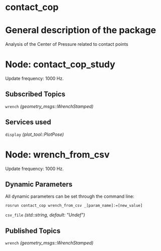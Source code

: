 contact_cop
====================

# General description of the package
Analysis of the Center of Pressure related to contact points
<!--- protected region package descripion begin -->
<!--- protected region package descripion end -->

<!--- todo How to handle the image generation -->
<!--- <img src="./model/wrench_from_csv.png" width="300px" />-->

# Node: contact_cop_study
Update frequency: 1000 Hz.

<!--- protected region contact_cop_study begin -->
<!--- protected region contact_cop_study end -->

## Subscribed Topics
`wrench` *(geometry_msgs::WrenchStamped)*
<!--- protected region wrench begin -->
<!--- protected region wrench end -->

## Services used
`display` *(plot_tool::PlotPose)*
<!--- protected region service client display begin -->
<!--- protected region service client display end -->

# Node: wrench_from_csv
Update frequency: 1000 Hz.

<!--- protected region wrench_from_csv begin -->
<!--- protected region wrench_from_csv end -->

## Dynamic Parameters
All dynamic parameters can be set through the command line:
```
rosrun contact_cop wrench_from_csv _[param_name]:=[new_value]
```
`csv_file` *(std::string, default: "Undef")*
<!--- protected region csv_file begin -->
<!--- protected region csv_file end -->

## Published Topics
`wrench` *(geometry_msgs::WrenchStamped)*
<!--- protected region wrench begin -->
<!--- protected region wrench end -->


